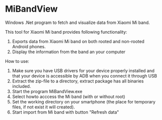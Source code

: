 # MiBandView
<p>Windows .Net program to fetch and visualize data from Xiaomi Mi band.</p>
This tool for Xiaomi Mi band provides following functionality:
<ol>
  <li>Exports data from Xiaomi Mi band on both rooted and non-rooted Android phones.</li>
  <li>Display the information from the band an your computer</li>
</ol>
<p>
How to use:
<ol>
  <li>Make sure you have USB drivers for your device properly installed and that your device is accessible by ADB when you connect it through USB</li>
<li>Extract the zip-file to a directory, extract package has all binaries included.</li>
  <li>Start the program MiBandView.exe</li>
  <li>Select howto acccess the Mi band (with or without root)</li>
  <li>Set the working directory on your smartphone (the place for temporary files, if not exist it will created).</li>
  <li>Start import from Mi band with button "Refresh data"</li>
</ol>
</p>
